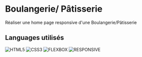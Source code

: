 # Boulangerie/ Pâtisserie

Réaliser une home page responsive d'une Boulangerie/Pâtisserie

## Languages utilisés
![HTML5](https://img.shields.io/badge/-HTML5-orange.svg)
![CSS3](https://img.shields.io/badge/-CSS3-blue.svg)
![FLEXBOX](https://img.shields.io/badge/-FLEXBOX-lightblue.svg)
![RESPONSIVE](https://img.shields.io/badge/-RESPONSIVE-lightgrey.svg)
